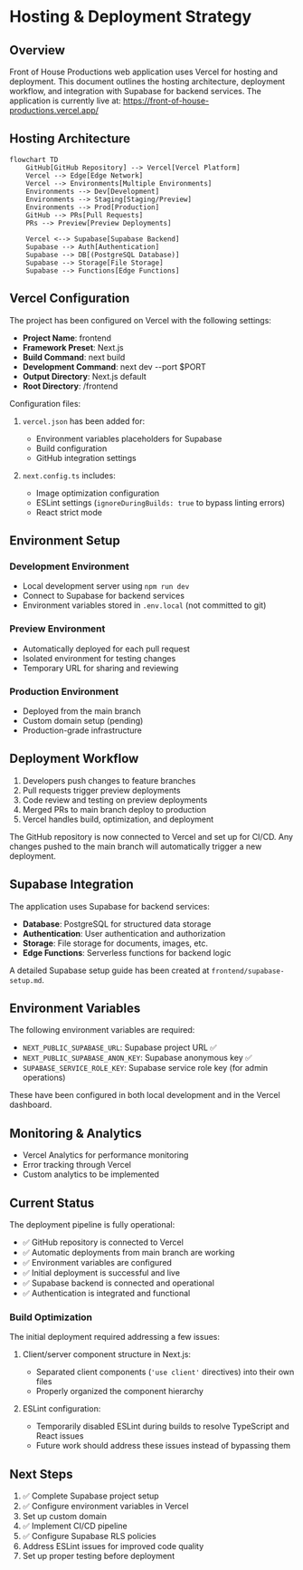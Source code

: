 # Hosting & Deployment Strategy

## Overview

Front of House Productions web application uses Vercel for hosting and deployment. This document outlines the hosting architecture, deployment workflow, and integration with Supabase for backend services. The application is currently live at: https://front-of-house-productions.vercel.app/

## Hosting Architecture

```mermaid
flowchart TD
    GitHub[GitHub Repository] --> Vercel[Vercel Platform]
    Vercel --> Edge[Edge Network]
    Vercel --> Environments[Multiple Environments]
    Environments --> Dev[Development]
    Environments --> Staging[Staging/Preview]
    Environments --> Prod[Production]
    GitHub --> PRs[Pull Requests]
    PRs --> Preview[Preview Deployments]
    
    Vercel <--> Supabase[Supabase Backend]
    Supabase --> Auth[Authentication]
    Supabase --> DB[(PostgreSQL Database)]
    Supabase --> Storage[File Storage]
    Supabase --> Functions[Edge Functions]
```

## Vercel Configuration

The project has been configured on Vercel with the following settings:

- **Project Name**: frontend
- **Framework Preset**: Next.js
- **Build Command**: next build
- **Development Command**: next dev --port $PORT
- **Output Directory**: Next.js default
- **Root Directory**: /frontend

Configuration files:

1. `vercel.json` has been added for:
   - Environment variables placeholders for Supabase
   - Build configuration
   - GitHub integration settings

2. `next.config.ts` includes:
   - Image optimization configuration
   - ESLint settings (`ignoreDuringBuilds: true` to bypass linting errors)
   - React strict mode

## Environment Setup

### Development Environment

- Local development server using `npm run dev`
- Connect to Supabase for backend services
- Environment variables stored in `.env.local` (not committed to git)

### Preview Environment

- Automatically deployed for each pull request
- Isolated environment for testing changes
- Temporary URL for sharing and reviewing

### Production Environment

- Deployed from the main branch
- Custom domain setup (pending)
- Production-grade infrastructure

## Deployment Workflow

1. Developers push changes to feature branches
2. Pull requests trigger preview deployments
3. Code review and testing on preview deployments
4. Merged PRs to main branch deploy to production
5. Vercel handles build, optimization, and deployment

The GitHub repository is now connected to Vercel and set up for CI/CD. Any changes pushed to the main branch will automatically trigger a new deployment.

## Supabase Integration

The application uses Supabase for backend services:

- **Database**: PostgreSQL for structured data storage
- **Authentication**: User authentication and authorization
- **Storage**: File storage for documents, images, etc.
- **Edge Functions**: Serverless functions for backend logic

A detailed Supabase setup guide has been created at `frontend/supabase-setup.md`.

## Environment Variables

The following environment variables are required:

- `NEXT_PUBLIC_SUPABASE_URL`: Supabase project URL ✅
- `NEXT_PUBLIC_SUPABASE_ANON_KEY`: Supabase anonymous key ✅
- `SUPABASE_SERVICE_ROLE_KEY`: Supabase service role key (for admin operations)

These have been configured in both local development and in the Vercel dashboard.

## Monitoring & Analytics

- Vercel Analytics for performance monitoring
- Error tracking through Vercel
- Custom analytics to be implemented

## Current Status

The deployment pipeline is fully operational:

- ✅ GitHub repository is connected to Vercel
- ✅ Automatic deployments from main branch are working
- ✅ Environment variables are configured
- ✅ Initial deployment is successful and live
- ✅ Supabase backend is connected and operational
- ✅ Authentication is integrated and functional

### Build Optimization

The initial deployment required addressing a few issues:

1. Client/server component structure in Next.js:
   - Separated client components (`'use client'` directives) into their own files
   - Properly organized the component hierarchy

2. ESLint configuration:
   - Temporarily disabled ESLint during builds to resolve TypeScript and React issues
   - Future work should address these issues instead of bypassing them

## Next Steps

1. ✅ Complete Supabase project setup
2. ✅ Configure environment variables in Vercel
3. Set up custom domain
4. ✅ Implement CI/CD pipeline
5. ✅ Configure Supabase RLS policies
6. Address ESLint issues for improved code quality
7. Set up proper testing before deployment
